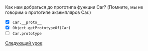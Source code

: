 Как нам добраться до прототипа функции Car? (Помните, мы не говорим о прототипе экземпляров Car.)

- [x] `Car.__proto__`
- [x] `Object.getPrototypeOf(Car)`
- [ ] `Car.prototype`

[Следующий урок](../functionalClasses/)
